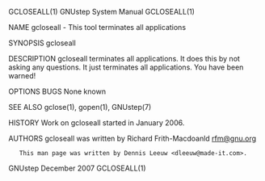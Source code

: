 GCLOSEALL(1)                                                   GNUstep System Manual                                                  GCLOSEALL(1)

NAME
       gcloseall - This tool terminates all applications

SYNOPSIS
       gcloseall

DESCRIPTION
       gcloseall terminates all applications. It does this by not asking any questions. It just terminates all applications. You have been warned!

OPTIONS
BUGS
       None known

SEE ALSO
       gclose(1), gopen(1), GNUstep(7)

HISTORY
       Work on gcloseall started in January 2006.

AUTHORS
       gcloseall was written by Richard Frith-Macdoanld <rfm@gnu.org>

       This man page was written by Dennis Leeuw <dleeuw@made-it.com>.

GNUstep                                                            December 2007                                                      GCLOSEALL(1)
